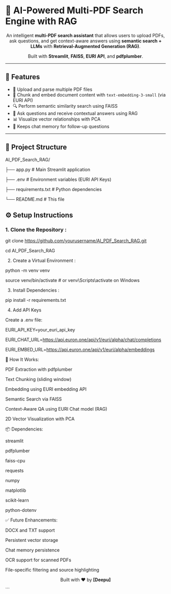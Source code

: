 <p align="center">
  <h1>🧠 AI-Powered Multi-PDF Search Engine with RAG</h1>
</p>

<p align="center">
  An intelligent <b>multi-PDF search assistant</b> that allows users to upload PDFs, ask questions, and get context-aware answers using <b>semantic search + LLMs</b> with <b>Retrieval-Augmented Generation (RAG)</b>.
</p>

<p align="center">
  Built with <b>Streamlit</b>, <b>FAISS</b>, <b>EURI API</b>, and <b>pdfplumber</b>.
</p>

---

## 🚀 Features

- 📄 Upload and parse multiple PDF files  
- 🧠 Chunk and embed document content with `text-embedding-3-small` (via EURI API)  
- 🔍 Perform semantic similarity search using FAISS  
- 💬 Ask questions and receive contextual answers using RAG  
- 📊 Visualize vector relationships with PCA  
- 💾 Keeps chat memory for follow-up questions  

---

## 📁 Project Structure

AI_PDF_Search_RAG/

├── app.py # Main Streamlit application

├── .env # Environment variables (EURI API Keys)

├── requirements.txt # Python dependencies

└── README.md # This file


## ⚙️ Setup Instructions

### 1. Clone the Repository : 

git clone https://github.com/yourusername/AI_PDF_Search_RAG.git

cd AI_PDF_Search_RAG

2. Create a Virtual Environment : 

python -m venv venv

source venv/bin/activate  # or venv\\Scripts\\activate on Windows

3. Install Dependencies : 

pip install -r requirements.txt

4. Add API Keys
 
Create a .env file:

EURI_API_KEY=your_euri_api_key

EURI_CHAT_URL=https://api.euron.one/api/v1/euri/alpha/chat/completions

EURI_EMBED_URL=https://api.euron.one/api/v1/euri/alpha/embeddings

🧠 How It Works: 

PDF Extraction with pdfplumber

Text Chunking (sliding window)

Embedding using EURI embedding API

Semantic Search via FAISS

Context-Aware QA using EURI Chat model (RAG)

2D Vector Visualization with PCA

📦 Dependencies:

streamlit

pdfplumber

faiss-cpu

requests

numpy

matplotlib

scikit-learn

python-dotenv

✅ Future Enhancements:
 
DOCX and TXT support

Persistent vector storage

Chat memory persistence

OCR support for scanned PDFs

File-specific filtering and source highlighting

<p align="center"> Built with ❤️ by <b>[Deepu]</b> </p> ```








